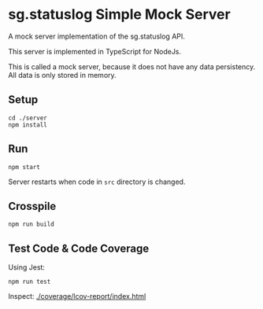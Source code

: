 # sg.statuslog Simple Mock Server
A mock server implementation of the sg.statuslog API.

This server is implemented in TypeScript for NodeJs.

This is called a mock server, because it does not have any data persistency.
All data is only stored in memory.

## Setup
```
cd ./server
npm install
```

## Run
```
npm start
```
Server restarts when code in `src` directory is changed.

## Crosspile
```
npm run build
```

## Test Code & Code Coverage
Using Jest:
```
npm run test
```

Inspect:
[./coverage/lcov-report/index.html](./coverage/lcov-report/index.html)
